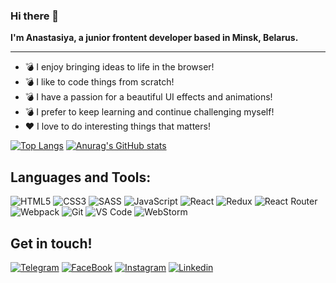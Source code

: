 ### Hi there 👋
**I'm Anastasiya, a junior frontent developer based in Minsk, Belarus.**
________________________________________________________________

- 💣 I enjoy bringing ideas to life in the browser!
- 💣 I like to code things from scratch!
- 💣 I have a passion for a beautiful UI effects and animations!
- 💣 I prefer to keep learning and continue challenging myself!
- ❤️ I love to do interesting things that matters!

[![Top Langs](https://github-readme-stats.vercel.app/api/top-langs/?username=AnastasiyaC&layout=compact&show_icons=true&theme=highcontrast)](https://github.com/anuraghazra/github-readme-stats) [![Anurag's GitHub stats](https://github-readme-stats.vercel.app/api?username=AnastasiyaC&layout=compact&show_icons=true&theme=highcontrast)](https://github.com/anuraghazra/github-readme-stats)

## Languages and Tools:
![HTML5](https://img.shields.io/badge/-HTML5-000000?style=for-the-badge&logo=HTML5) ![CSS3](https://img.shields.io/badge/-CSS3-000000?style=for-the-badge&logo=CSS3) ![SASS](https://img.shields.io/badge/-SASS-000000?style=for-the-badge&logo=SASS) ![JavaScript](https://img.shields.io/badge/-JavaScript-000000?style=for-the-badge&logo=JavaScript) ![React](https://img.shields.io/badge/-React-000000?style=for-the-badge&logo=React) ![Redux](https://img.shields.io/badge/-Redux-000000?style=for-the-badge&logo=Redux) ![React Router](https://img.shields.io/badge/-React_Router-000000?style=for-the-badge&logo=reactRouter) ![Webpack](https://img.shields.io/badge/-Webpack-000000?style=for-the-badge&logo=Webpack) ![Git](https://img.shields.io/badge/-Git-000000?style=for-the-badge&logo=Git) ![VS Code](https://img.shields.io/badge/-VS_code-000000?style=for-the-badge&logo=VisualStudioCode) ![WebStorm](https://img.shields.io/badge/-WebStorm-000000?style=for-the-badge&logo=WebStorm)

## Get in touch!
[![Telegram](https://img.shields.io/badge/-Telegram-000000?style=for-the-badge&logo=Telegram)](https://t.me/ACiiir) [![FaceBook](https://img.shields.io/badge/-Facebook-000000?style=for-the-badge&logo=Facebook)](https://www.facebook.com/anastasiya.cherniavskaya/) [![Instagram](https://img.shields.io/badge/-Instagram-000000?style=for-the-badge&logo=Instagram)](https://www.instagram.com/anastasche/) [![Linkedin](https://img.shields.io/badge/-Linkedin-000000?style=for-the-badge&logo=Linkedin)](https://www.linkedin.com/in/anastasiya-cherniavskaya-a73b4b22a/)
